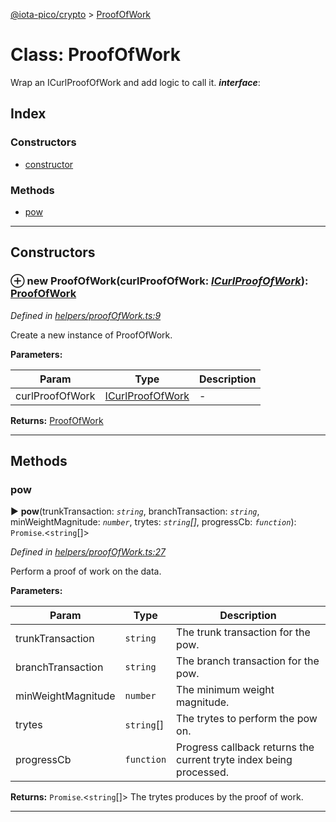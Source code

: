 [@iota-pico/crypto](../README.md) > [ProofOfWork](../classes/proofofwork.md)



# Class: ProofOfWork


Wrap an ICurlProofOfWork and add logic to call it.
*__interface__*: 


## Index

### Constructors

* [constructor](proofofwork.md#constructor)


### Methods

* [pow](proofofwork.md#pow)



---
## Constructors
<a id="constructor"></a>


### ⊕ **new ProofOfWork**(curlProofOfWork: *[ICurlProofOfWork](../interfaces/icurlproofofwork.md)*): [ProofOfWork](proofofwork.md)


*Defined in [helpers/proofOfWork.ts:9](https://github.com/iotaeco/iota-pico-crypto/blob/79d7f23/src/helpers/proofOfWork.ts#L9)*



Create a new instance of ProofOfWork.


**Parameters:**

| Param | Type | Description |
| ------ | ------ | ------ |
| curlProofOfWork | [ICurlProofOfWork](../interfaces/icurlproofofwork.md)   |  - |





**Returns:** [ProofOfWork](proofofwork.md)

---


## Methods
<a id="pow"></a>

###  pow

► **pow**(trunkTransaction: *`string`*, branchTransaction: *`string`*, minWeightMagnitude: *`number`*, trytes: *`string`[]*, progressCb: *`function`*): `Promise`.<`string`[]>



*Defined in [helpers/proofOfWork.ts:27](https://github.com/iotaeco/iota-pico-crypto/blob/79d7f23/src/helpers/proofOfWork.ts#L27)*



Perform a proof of work on the data.


**Parameters:**

| Param | Type | Description |
| ------ | ------ | ------ |
| trunkTransaction | `string`   |  The trunk transaction for the pow. |
| branchTransaction | `string`   |  The branch transaction for the pow. |
| minWeightMagnitude | `number`   |  The minimum weight magnitude. |
| trytes | `string`[]   |  The trytes to perform the pow on. |
| progressCb | `function`   |  Progress callback returns the current tryte index being processed. |





**Returns:** `Promise`.<`string`[]>
The trytes produces by the proof of work.






___


